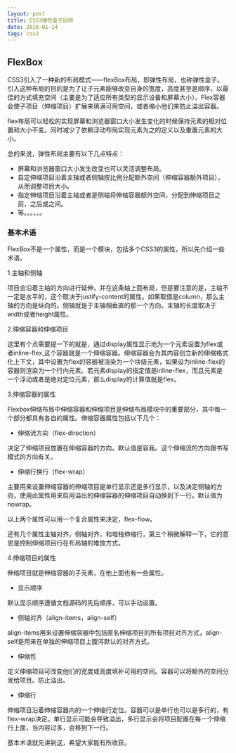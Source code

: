 ```yaml
---
layout: post
title: CSS3弹性盒子回顾
date: 2018-01-14
tags: css3
---
```


## FlexBox

CSS3引入了一种新的布局模式——flexBox布局，即弹性布局，也称弹性盒子。引入这种布局的目的是为了让子元素能够改变自身的宽度，高度甚至是顺序，以最佳的方式填充空间（主要是为了适应所有类型的显示设备和屏幕大小）。Flex容器会使子项目（伸缩项目）扩展来填满可用空间，或者缩小他们来防止溢出容器。

flex布局可以轻松的实现屏幕和浏览器窗口大小发生变化的时候保持元素的相对位置和大小不变。同时减少了依赖浮动布局实现元素为之的定义以及重置元素的大小。

总的来说，弹性布局主要有以下几点特点：

- 屏幕和浏览器窗口大小发生改变也可以灵活调整布局。
- 自定伸缩项目沿着主轴或者侧轴按比例分配额外空间（伸缩容器额外项目），从而调整项目大小。
- 指定伸缩项目沿着主轴或者是侧轴将伸缩容器额外空间，分配到伸缩项目之前，之后或之间。
- 等。。。。。。

### 基本术语

FlexBox不是一个属性，而是一个模块，包括多个CSS3的属性，所以先介绍一些术语。

1.主轴和侧轴

项目会沿着主轴的方向进行延伸，并在这条轴上面布局，但是要注意的是，主轴不一定是水平的，这个取决于justify-content的属性。如果取值是column，那么主轴的方向是纵向的。侧轴就是于主轴相垂直的那一个方向。主轴的长度取决于width或者height属性。

2.伸缩容器和伸缩项目

这里有个点需要提一下的就是，通过display属性显示地为一个元素设置为flex或者inline-flex,这个容器就是一个伸缩容器。伸缩容器会为其内容创立新的伸缩格式化上下文，其中设置为flex的容器被渲染为一个块级元素，如果设为inline-flex的容器则渲染为一个行内元素。若元素display的指定值是inline-flex，而且元素是一个浮动或者是绝对定位元素，那么display的计算值就是flex。

3.伸缩容器的属性

Flexbox伸缩布局中伸缩容器和伸缩项目是伸缩布局模块中的重要部分，其中每一个部分都具有各自的属性。伸缩容器属性包括以下几个：

- 伸缩流方向（flex-direction）

决定了伸缩项目放置在伸缩容器的方向。默认值是容我。这个伸缩流的方向跟书写模式的方向有关。

- 伸缩行换行（flex-wrap）

主要用来设置伸缩容器的伸缩项目是单行显示还是多行显示，以及决定侧轴的方向，使用此属性用来启用溢出的伸缩容器的伸缩项目自动换到下一行。默认值为nowrap。

以上两个属性可以用一个复合属性来决定，flex-flow。

还有几个属性主轴对齐，侧轴对齐，和堆栈伸缩行，第三个稍微解释一下，它的意思是控制伸缩项目行在布局轴的堆放方式。

4.伸缩项目的属性

伸缩项目就是伸缩容器的子元素，在他上面也有一些属性。

- 显示顺序

默认显示顺序遵循文档源码的先后顺序，可以手动设置。

- 侧轴对齐（align-items，align-self）

align-items用来设置伸缩容器中包括匿名伸缩项目的所有项目对齐方式，align-self是用来在单独的伸缩项目上腹泻默认的对齐方式。

- 伸缩性

定义伸缩项目可改变他们的宽度或高度填补可用的空间。容器可以将额外的空间分发给项目。防止溢出。

- 伸缩行

伸缩项目沿着伸缩容器内的一个伸缩行定位。容器可以是单行也可以是多行的，有flex-wrap决定。单行显示可能会导致溢出，多行显示会将项目配置在每一个伸缩行上面，当内容过多，会移到下一行。

基本术语就先讲到这，希望大家能有所收获。



